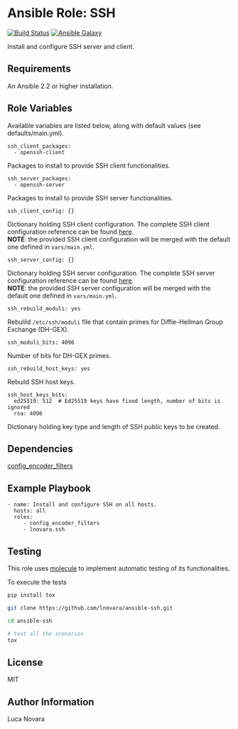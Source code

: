 Ansible Role: SSH
=========

[![Build Status](https://travis-ci.org/lnovara/ansible-ssh.svg?branch=master)](https://travis-ci.org/lnovara/ansible-ssh)
[![Ansible Galaxy](https://img.shields.io/badge/galaxy-lnovara.ssh-blue.svg)](https://galaxy.ansible.com/lnovara/ssh)

Install and configure SSH server and client.

Requirements
------------

An Ansible 2.2 or higher installation.

Role Variables
--------------

Available variables are listed below, along with default values (see
defaults/main.yml).

    ssh_client_packages:
      - openssh-client

Packages to install to provide SSH client functionalities.

    ssh_server_packages:
      - openssh-server

Packages to install to provide SSH server functionalities.

    ssh_client_config: {}

Dictionary holding SSH client configuration. The complete SSH client
configuration reference can be found
[here](https://linux.die.net/man/5/ssh_config).<br/>
**NOTE**: the provided SSH client configuration will be merged with the default
one defined in `vars/main.yml`.

    ssh_server_config: {}

Dictionary holding SSH server configuration. The complete SSH server
configuration reference can be found
[here](https://linux.die.net/man/5/sshd_config).<br/>
**NOTE**: the provided SSH server configuration will be merged with the default
one defined in `vars/main.yml`.

    ssh_rebuild_moduli: yes

Rebulild `/etc/ssh/moduli` file that contain primes for Diffie-Hellman Group
Exchange (DH-GEX).

    ssh_moduli_bits: 4096

Number of bits for DH-GEX primes.

    ssh_rebuild_host_keys: yes

Rebuild SSH host keys.

    ssh_host_keys_bits:
      ed25519: 512  # Ed25519 keys have fixed length, number of bits is ignored
      rsa: 4096

Dictionary holding key type and length of SSH public keys to be created.

Dependencies
------------

[config_encoder_filters](https://github.com/jtyr/ansible-config_encoder_filters)

Example Playbook
----------------

    - name: Install and configure SSH on all hosts.
      hosts: all
      roles:
         - config_encoder_filters
         - lnovara.ssh

Testing
-------

This role uses [molecule](https://molecule.readthedocs.io/en/latest/) to
implement automatic testing of its functionalities.

To execute the tests

```bash
pip install tox

git clone https://github.com/lnovara/ansible-ssh.git

cd ansible-ssh

# test all the scenarios
tox
```

License
-------

MIT

Author Information
------------------

Luca Novara
